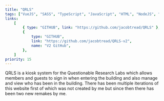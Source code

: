 ```yaml
---
title: "QRLS"
tags: ["VueJS", "SASS", "TypeScript", "JavaScript", "HTML", "NodeJS", "Docker"]
links:
    [
        { type: "GITHUB", link: "https://github.com/jacobtread/QRLS" },
        {
            type: "GITHUB",
            link: "https://github.com/jacobtread/QRLS-v2",
            name: "V2 GitHub",
        },
    ]
priority: 15
---
```


QRLS is a kiosk system for the Questionable Research Labs which allows members and guests to sign in when entering the building and also manage and view who has been in the building. There has been multiple iterations of this website first of which was not created by me but since then there has been two new remakes by me.
